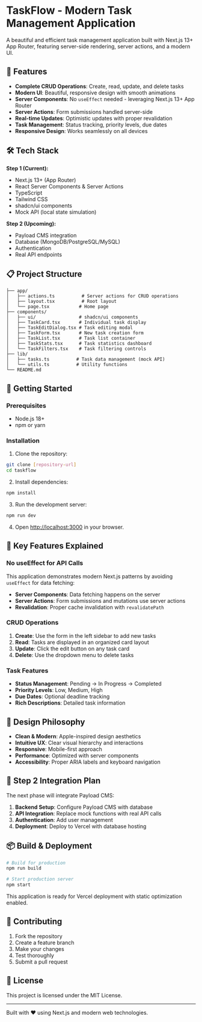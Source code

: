 # TaskFlow - Modern Task Management Application

A beautiful and efficient task management application built with Next.js 13+ App Router, featuring server-side rendering, server actions, and a modern UI.

## 🚀 Features

- **Complete CRUD Operations**: Create, read, update, and delete tasks
- **Modern UI**: Beautiful, responsive design with smooth animations
- **Server Components**: No `useEffect` needed - leveraging Next.js 13+ App Router
- **Server Actions**: Form submissions handled server-side
- **Real-time Updates**: Optimistic updates with proper revalidation
- **Task Management**: Status tracking, priority levels, due dates
- **Responsive Design**: Works seamlessly on all devices

## 🛠 Tech Stack

**Step 1 (Current):**
- Next.js 13+ (App Router)
- React Server Components & Server Actions
- TypeScript
- Tailwind CSS
- shadcn/ui components
- Mock API (local state simulation)

**Step 2 (Upcoming):**
- Payload CMS integration
- Database (MongoDB/PostgreSQL/MySQL)
- Authentication
- Real API endpoints

## 📋 Project Structure

```
├── app/
│   ├── actions.ts          # Server actions for CRUD operations
│   ├── layout.tsx          # Root layout
│   └── page.tsx           # Home page
├── components/
│   ├── ui/                # shadcn/ui components
│   ├── TaskCard.tsx       # Individual task display
│   ├── TaskEditDialog.tsx # Task editing modal
│   ├── TaskForm.tsx       # New task creation form
│   ├── TaskList.tsx       # Task list container
│   ├── TaskStats.tsx      # Task statistics dashboard
│   └── TaskFilters.tsx    # Task filtering controls
├── lib/
│   ├── tasks.ts          # Task data management (mock API)
│   └── utils.ts          # Utility functions
└── README.md
```

## 🚀 Getting Started

### Prerequisites

- Node.js 18+ 
- npm or yarn

### Installation

1. Clone the repository:
```bash
git clone [repository-url]
cd taskflow
```

2. Install dependencies:
```bash
npm install
```

3. Run the development server:
```bash
npm run dev
```

4. Open [http://localhost:3000](http://localhost:3000) in your browser.

## 💫 Key Features Explained

### No useEffect for API Calls
This application demonstrates modern Next.js patterns by avoiding `useEffect` for data fetching:

- **Server Components**: Data fetching happens on the server
- **Server Actions**: Form submissions and mutations use server actions
- **Revalidation**: Proper cache invalidation with `revalidatePath`

### CRUD Operations

1. **Create**: Use the form in the left sidebar to add new tasks
2. **Read**: Tasks are displayed in an organized card layout
3. **Update**: Click the edit button on any task card
4. **Delete**: Use the dropdown menu to delete tasks

### Task Features

- **Status Management**: Pending → In Progress → Completed
- **Priority Levels**: Low, Medium, High
- **Due Dates**: Optional deadline tracking
- **Rich Descriptions**: Detailed task information

## 🎨 Design Philosophy

- **Clean & Modern**: Apple-inspired design aesthetics
- **Intuitive UX**: Clear visual hierarchy and interactions
- **Responsive**: Mobile-first approach
- **Performance**: Optimized with server components
- **Accessibility**: Proper ARIA labels and keyboard navigation

## 🔄 Step 2 Integration Plan

The next phase will integrate Payload CMS:

1. **Backend Setup**: Configure Payload CMS with database
2. **API Integration**: Replace mock functions with real API calls
3. **Authentication**: Add user management
4. **Deployment**: Deploy to Vercel with database hosting

## 📦 Build & Deployment

```bash
# Build for production
npm run build

# Start production server
npm start
```

This application is ready for Vercel deployment with static optimization enabled.

## 🤝 Contributing

1. Fork the repository
2. Create a feature branch
3. Make your changes
4. Test thoroughly
5. Submit a pull request

## 📝 License

This project is licensed under the MIT License.

---

Built with ❤️ using Next.js and modern web technologies.